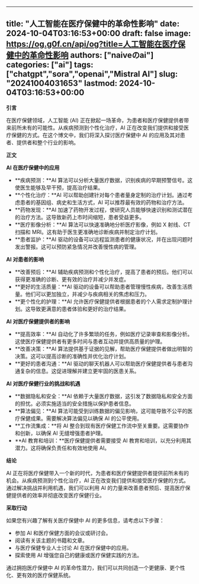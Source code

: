 
---
title: "人工智能在医疗保健中的革命性影响"
date: 2024-10-04T03:16:53+00:00
draft: false
image: https://og.g0f.cn/api/og?title=人工智能在医疗保健中的革命性影响
authors: ["naiveのai"]
categories: ["ai"]
tags: ["chatgpt","sora","openai","Mistral AI"]
slug: "20241004031653"
lastmod: 2024-10-04T03:16:53+00:00
---
**引言**

在医疗保健领域，人工智能 (AI) 正在掀起一场革命，为患者和医疗保健提供者带来前所未有的可能性。从疾病预测到个性化治疗，AI 正在改变我们提供和接受医疗保健的方式。在这个博文中，我们将深入探讨医疗保健中 AI 的应用及其对患者、提供者和整个行业的影响。

**正文**

**AI 在医疗保健中的应用**

* **疾病预测：**AI 算法可以分析大量医疗数据，识别疾病的早期预警信号。这使医生能够及早干预，提高治疗结果。
* **个性化治疗：**AI 可以帮助创建针对每个患者量身定制的治疗计划。通过考虑患者的基因组、病史和生活方式，AI 可以推荐最有效的药物和治疗方法。
* **药物发现：**AI 加速了药物开发过程，使研究人员能够快速识别和测试潜在的治疗方法。这导致新药上市时间缩短，患者受益更多。
* **医疗影像分析：**AI 算法可以快速准确地分析医疗影像，例如 X 射线、CT 扫描和 MRI。这有助于医生更准确地诊断疾病并制定治疗计划。
* **患者监护：**AI 驱动的设备可以远程监测患者的健康状况，并在出现问题时发出警报。这可以预防紧急情况并改善慢性病的管理。

**AI 对患者的影响**

* **改善预后：**AI 辅助疾病预测和个性化治疗，提高了患者的预后。他们可以获得更准确的诊断、更有效的治疗并减少并发症。
* **更好的生活质量：**AI 驱动的设备可以帮助患者管理慢性疾病，改善生活质量。他们可以更加独立，并减少与疾病相关的焦虑和压力。
* **更个性化的护理：**AI 允许医疗保健提供者根据患者的个人需求定制护理计划。这导致更满意的患者体验和更好的治疗结果。

**AI 对医疗保健提供者的影响**

* **提高效率：**AI 自动化了许多繁琐的任务，例如医疗记录审查和影像分析。这使医疗保健提供者有更多时间与患者互动并提供高质量的护理。
* **改善决策：**AI 算法提供基于证据的见解，帮助医疗保健提供者做出明智的决策。这可以提高诊断的准确性并优化治疗计划。
* **更好的患者沟通：**AI 驱动的聊天机器人可以帮助医疗保健提供者与患者沟通复杂的信息。这促进理解并建立更牢固的医患关系。

**AI 对医疗保健行业的挑战和机遇**

* **数据隐私和安全：**AI 依赖于大量医疗数据，这引发了数据隐私和安全方面的担忧。必须实施适当的安全措施以保护患者信息。
* **算法偏见：**AI 算法可能受到训练数据的偏见影响，这可能导致不公平的医疗保健成果。需要解决算法偏见以确保 AI 的公平使用。
* **工作流集成：**将 AI 整合到现有医疗保健工作流中至关重要。这需要协作和创新，以确保 AI 无缝增强患者护理。
* **AI 教育和培训：**医疗保健提供者需要接受 AI 教育和培训，以充分利用其潜力。这将确保负责任和有效地使用 AI。

**结论**

AI 正在将医疗保健带入一个新的时代，为患者和医疗保健提供者提供前所未有的机会。从疾病预测到个性化治疗，AI 正在改变我们提供和接受医疗保健的方式。通过解决挑战并利用机遇，我们可以利用 AI 的力量来改善患者预后、提高医疗保健提供者的效率并彻底改变医疗保健行业。

**采取行动**

如果您有兴趣了解有关医疗保健中 AI 的更多信息，请考虑以下步骤：

* 参加 AI 和医疗保健方面的会议或研讨会。
* 阅读有关该主题的书籍和文章。
* 与医疗保健专业人士讨论 AI 在医疗保健中的应用。
* 探索使用 AI 增强您自己的健康或医疗保健实践的方法。

通过拥抱医疗保健中 AI 的革命性潜力，我们可以共同创造一个更健康、更个性化、更有效的医疗保健系统。